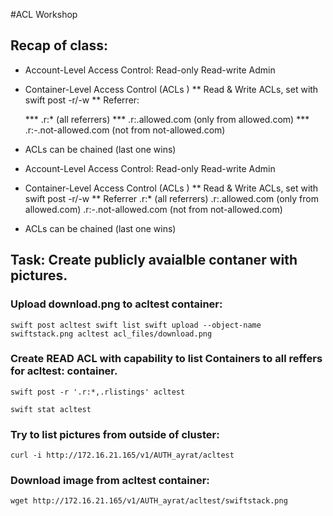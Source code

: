 #ACL Workshop


## Recap of class:
* Account-Level Access Control:
    Read-only
    Read-write
    Admin

* Container-Level Access Control (ACLs )
** Read & Write ACLs, set with swift post -r/-w
** Referrer:

    *** .r:* (all referrers)
    *** .r:.allowed.com (only from allowed.com)
    *** .r:-.not-allowed.com (not from not-allowed.com)

* ACLs can be chained (last one wins)

* Account-Level Access Control:
    Read-only
    Read-write
    Admin

* Container-Level Access Control (ACLs )
** Read & Write ACLs, set with swift post -r/-w
** Referrer
.r:* (all referrers)
.r:.allowed.com (only from allowed.com)
.r:-.not-allowed.com (not from not-allowed.com)

* ACLs can be chained (last one wins)


## Task: Create publicly avaialble contaner with pictures.

### Upload download.png to acltest container:
``
swift post acltest
swift list
swift upload --object-name swiftstack.png acltest acl_files/download.png
``

### Create READ ACL with capability to list Containers to all reffers for acltest: container.

``
swift post -r '.r:*,.rlistings' acltest
``

``
swift stat acltest
``

### Try to list pictures from outside of cluster:
``
curl -i http://172.16.21.165/v1/AUTH_ayrat/acltest
``

### Download image from acltest container:
``wget http://172.16.21.165/v1/AUTH_ayrat/acltest/swiftstack.png``
